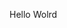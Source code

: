 Hello Wolrd









































































































